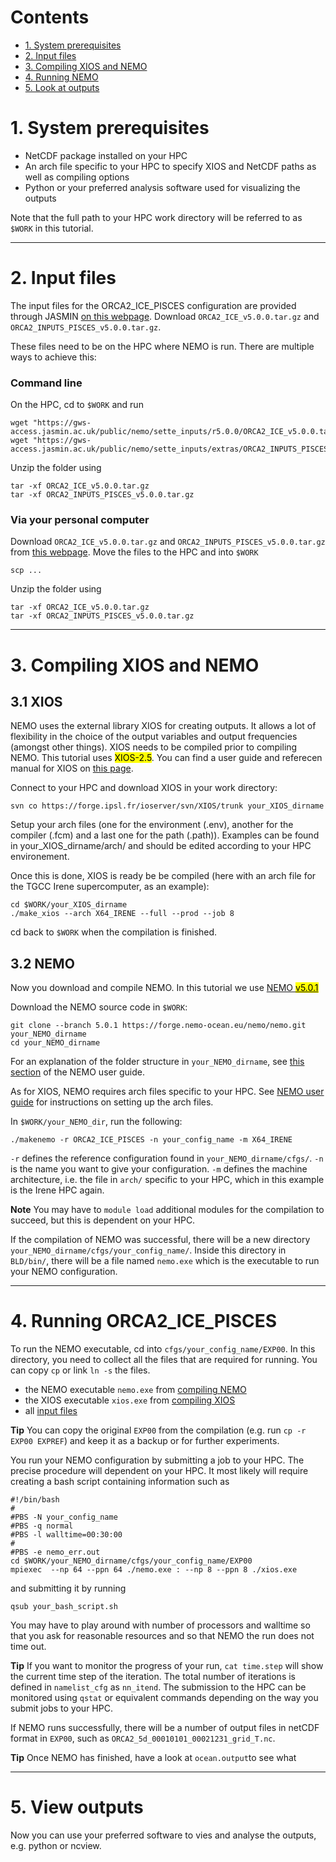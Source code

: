 # Contents
- [1. System prerequisites](#prerequisites)
- [2. Input files](#inputs)
- [3. Compiling XIOS and NEMO](#xiosnemo)
- [4. Running NEMO](#runnemo)
- [5. Look at outputs](#outputs)

# <a name="prerequisites"></a> 1. System prerequisites

- NetCDF package installed on your HPC
- An arch file specific to your HPC to specify XIOS and NetCDF paths as well as compiling options
- Python or your preferred analysis software used for visualizing the outputs

Note that the full path to your HPC work directory will be referred to as `$WORK` in this tutorial.

____

# 2. <a name="inputs"></a> Input files
The input files for the ORCA2_ICE_PISCES configuration are provided through JASMIN [on this webpage](https://gws-access.jasmin.ac.uk/public/nemo/sette_inputs/). Download `ORCA2_ICE_v5.0.0.tar.gz` and `ORCA2_INPUTS_PISCES_v5.0.0.tar.gz`. 

These files need to be on the HPC where NEMO is run. There are multiple ways to achieve this: 
### Command line 
On the HPC, cd to `$WORK` and run
```
wget "https://gws-access.jasmin.ac.uk/public/nemo/sette_inputs/r5.0.0/ORCA2_ICE_v5.0.0.tar.gz"
wget "https://gws-access.jasmin.ac.uk/public/nemo/sette_inputs/extras/ORCA2_INPUTS_PISCES_v5.0.0.tar.gz"
``` 
Unzip the folder using 
```
tar -xf ORCA2_ICE_v5.0.0.tar.gz
tar -xf ORCA2_INPUTS_PISCES_v5.0.0.tar.gz
```
### Via your personal computer 
Download `ORCA2_ICE_v5.0.0.tar.gz` and `ORCA2_INPUTS_PISCES_v5.0.0.tar.gz` from [this webpage](https://gws-access.jasmin.ac.uk/public/nemo/sette_inputs/). 
Move the files to the HPC and into `$WORK`
```
scp ...
```
Unzip the folder using 
```
tar -xf ORCA2_ICE_v5.0.0.tar.gz
tar -xf ORCA2_INPUTS_PISCES_v5.0.0.tar.gz
```

___

# <a name="xiosnemo"></a> 3. Compiling XIOS and NEMO
##  <a name="XIOScomp"></a>  3.1 XIOS
NEMO uses the external library XIOS for creating outputs. It allows a lot of flexibility in the choice of the output variables and output frequencies (amongst other things). XIOS needs to be compiled prior to compiling NEMO. This tutorial uses <mark>XIOS-2.5</mark>. You can find a user guide and referecen manual for XIOS on [this page](https://forge.ipsl.fr/ioserver).

Connect to your HPC and download XIOS in your work directory:
```
svn co https://forge.ipsl.fr/ioserver/svn/XIOS/trunk your_XIOS_dirname
```
Setup your arch files (one for the environment (.env), another for the compiler (.fcm) and a last one for the path (.path)). Examples can be found in your_XIOS_dirname/arch/ and should be edited according to your HPC environement.

Once this is done, XIOS is ready be be compiled (here with an arch file for the TGCC Irene supercomputer, as an example):
```
cd $WORK/your_XIOS_dirname
./make_xios --arch X64_IRENE --full --prod --job 8
```
cd back to `$WORK` when the compilation is finished.


## <a name="NEMOcomp"></a>3.2 NEMO 
Now you download and compile NEMO. In this tutorial we use [NEMO <mark>v5.0.1</mark>](https://forge.nemo-ocean.eu/nemo/nemo/-/releases/5.0.1)

Download the NEMO source code in `$WORK`:
```
git clone --branch 5.0.1 https://forge.nemo-ocean.eu/nemo/nemo.git your_NEMO_dirname
cd your_NEMO_dirname
```
For an explanation of the folder structure in `your_NEMO_dirname`, see [this section](https://sites.nemo-ocean.io/user-guide/install.html#description-of-main-nemo-directories) of the NEMO user guide.

As for XIOS, NEMO requires arch files specific to your HPC. See [NEMO user guide](https://sites.nemo-ocean.io/user-guide/install.html#download-and-install-the-nemo-code) for instructions on setting up the arch files.

In `$WORK/your_NEMO_dir`, run the following:

```
./makenemo -r ORCA2_ICE_PISCES -n your_config_name -m X64_IRENE
```
`-r` defines the reference configuration found in `your_NEMO_dirname/cfgs/`. `-n` is the name you want to give your configuration. `-m` defines the machine architecture, i.e. the file in `arch/` specific to your HPC, which in this example is the Irene HPC again.

**Note** You may have to `module load` additional modules for the compilation to succeed, but this is dependent on your HPC. 

If the compilation of NEMO was successful, there will be a new directory `your_NEMO_dirname/cfgs/your_config_name/`. Inside this directory in `BLD/bin/`, there will be a file named `nemo.exe` which is the executable to run your NEMO configuration. 

___ 
# <a name="runnemo"></a> 4. Running ORCA2_ICE_PISCES

To run the NEMO executable, cd into `cfgs/your_config_name/EXP00`. In this directory, you need to collect all the files that are required for running. You can copy `cp` or link `ln -s` the files. 
* the NEMO executable `nemo.exe` from [compiling NEMO](#NEMOcomp) 
* the XIOS executable `xios.exe` from [compiling XIOS](#XIOScomp)
* all [input files](#inputs)

**Tip** You can copy the original `EXP00` from the compilation (e.g. run `cp -r EXP00 EXPREF`) and keep it as a backup or for further experiments. 

You run your NEMO configuration by submitting a job to your HPC. The precise procedure will dependent on your HPC. It most likely will require creating a bash script containing information such as
``` 
#!/bin/bash
#
#PBS -N your_config_name
#PBS -q normal
#PBS -l walltime=00:30:00
#
#PBS -e nemo_err.out 
cd $WORK/your_NEMO_dirname/cfgs/your_config_name/EXP00
mpiexec  --np 64 --ppn 64 ./nemo.exe : --np 8 --ppn 8 ./xios.exe
```
and submitting it by running
```
qsub your_bash_script.sh
```
You may have to play around with number of processors and walltime so that you ask for reasonable resources and so that NEMO the run does not time out. 

**Tip** If you want to monitor the progress of your run, `cat time.step` will show the current time step of the iteration. The total number of iterations is defined in `namelist_cfg` as `nn_itend`. The submission to the HPC can be monitored using `qstat` or equivalent commands depending on the way you submit jobs to your HPC. 

If NEMO runs successfully, there will be a number of output files in netCDF format in `EXP00`, such as `ORCA2_5d_00010101_00021231_grid_T.nc`.

**Tip** Once NEMO has finished, have a look at `ocean.output`to see what

___
# <a name="outputs"></a> 5. View outputs

Now you can use your preferred software to vies and analyse the outputs, e.g. python or ncview. 



